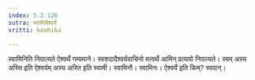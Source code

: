 ```yaml
---
index: 5.2.126
sutra: स्वामिन्नैश्वर्ये
vritti: kashika

---
```

स्वामिनिति निपात्यते ऐश्वर्थे गम्यमाने। स्वशदादैश्वर्यवाचिनो मत्वर्थे आमिन् प्रत्ययो निपात्यते। स्वम् अस्य अस्ति इति ऐश्वर्यम् अस्य अस्ति इति स्वामी। स्वामिनौ। स्वामिनः। ऐश्वर्ये इति किम्? स्ववान्।